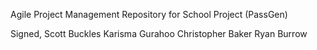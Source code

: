 Agile Project Management Repository for School Project (PassGen)

Signed,
Scott Buckles
Karisma Gurahoo
Christopher Baker
Ryan Burrow
